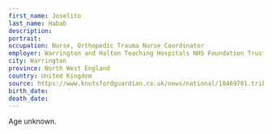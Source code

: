 ```yaml
---
first_name: Joselito
last_name: Habab
description: 
portrait: 
occupation: Nurse, Orthopedic Trauma Nurse Coordinator
employer: Warrington and Halton Teaching Hospitals NHS Foundation Trust
city: Warrington
province: North West England
country: United Kingdom
source: https://www.knutsfordguardian.co.uk/news/national/18469701.tributes-paid-fiercely-proud-nurse/
birth_date: 
death_date: 
---
```


Age unknown.